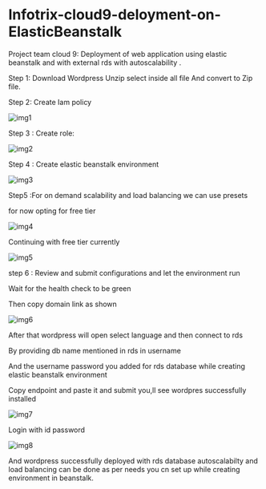# Infotrix-cloud9-deloyment-on-ElasticBeanstalk
Project team cloud 9: Deployment  of web application using elastic beanstalk and with external rds with autoscalability .

Step 1: Download Wordpress Unzip select inside all file And convert to Zip file.

Step 2:  Create Iam policy


![img1](https://github.com/vbbhavya/Infotrix-cloud9/assets/140148693/f52e8f2a-ecc7-46fe-a8bf-d44c07b65399)

Step 3 : Create role:

![img2](https://github.com/vbbhavya/Infotrix-cloud9/assets/140148693/3e93247c-c00e-44c8-9f18-05a72a8ee88e)

Step 4 : Create elastic beanstalk environment

![img3](https://github.com/vbbhavya/Infotrix-cloud9/assets/140148693/20935d41-693c-432b-a695-5861ab092deb)

Step5 :For on demand scalability and load balancing we can use presets

for now opting for free tier

![img4](https://github.com/vbbhavya/Infotrix-cloud9/assets/140148693/033caa97-41d5-4a74-ba0a-c0ab5d091bc1)

 Continuing with free tier currently

![img5](https://github.com/vbbhavya/Infotrix-cloud9/assets/140148693/15927bcd-4ff6-4afa-b752-a5fefbf0051e)

step 6 :
Review and submit configurations and let the environment run

Wait for the health check to be green

Then copy domain link as shown

![img6](https://github.com/vbbhavya/Infotrix-cloud9/assets/140148693/214db08d-65ec-45e5-a922-579b1365c2f8)

 After that wordpress will open select language and then connect to rds 
 
By providing db name mentioned in rds  in username

And the username password you added for rds database while creating elastic beanstalk environment

Copy endpoint and paste it and submit you,ll see wordpres successfully installed

![img7](https://github.com/vbbhavya/Infotrix-cloud9/assets/140148693/60f453c6-15dc-43e4-bd12-3e5447108c3e)

Login with id password

![img8](https://github.com/vbbhavya/Infotrix-cloud9/assets/140148693/2f6143de-2f2d-41d2-b736-5fa00ae94424)

And wordpress successfully deployed with rds database autoscalabilty and load balancing can be done as per needs you cn set up while creating environment in beanstalk.












